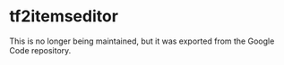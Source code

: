 # tf2itemseditor
This is no longer being maintained, but it was exported from the Google Code repository.
